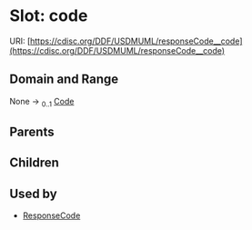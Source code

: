 
# Slot: code




URI: [https://cdisc.org/DDF/USDMUML/responseCode__code](https://cdisc.org/DDF/USDMUML/responseCode__code)


## Domain and Range

None &#8594;  <sub>0..1</sub> [Code](Code.md)

## Parents


## Children


## Used by

 * [ResponseCode](ResponseCode.md)
